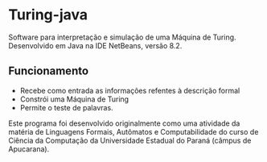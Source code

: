 # Turing-java
Software para interpretação e simulação de uma Máquina de Turing. Desenvolvido em Java na IDE NetBeans, versão 8.2.
## Funcionamento
 * Recebe como entrada as informações refentes à descrição formal
 * Constrói uma Máquina de Turing 
 * Permite o teste de palavras.

Este programa foi desenvolvido originalmente como uma atividade da matéria de Linguagens Formais, Autômatos e Computabilidade do curso de Ciência da Computação da Universidade Estadual do Paraná (câmpus de Apucarana).
